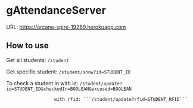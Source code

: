 # gAttendanceServer

URL: https://arcane-spire-19269.herokuapp.com

## How to use

Get all students: ```/student```

Get specific student: ```/student/show?id=STUDENT_ID```

To check a student in with id: ```/student/update?id=STUDENT_ID&checkedIn=BOOLEAN&excused=BOOLEAN```
                    
                      with rfid: ```/student/update?rfid=STUDENT_RFID```
                      

